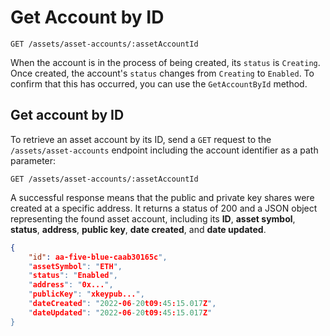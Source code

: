Get Account by ID
===

```http
GET /assets/asset-accounts/:assetAccountId
```

When the account is in the process of being created, its `status` is `Creating`. Once created, the account's `status` changes from `Creating` to `Enabled`. To confirm that this has occurred, you can use the `GetAccountById` method.

## Get account by ID

To retrieve an asset account by its ID, send a `GET` request to the `/assets/asset-accounts` endpoint including the account identifier as a path parameter:

```http
GET /assets/asset-accounts/:assetAccountId
```

A successful response means that the public and private key shares were created at a specific address. It returns a status of 200 and a JSON object representing the found asset account, including its **ID**, **asset symbol**, **status**, **address**, **public key**, **date created**, and **date updated**.

```json
{ 
    "id": aa-five-blue-caab30165c",
    "assetSymbol": "ETH",
    "status": "Enabled",
    "address": "0x...",
    "publicKey": "xkeypub...",
    "dateCreated": "2022-06-20t09:45:15.017Z",
    "dateUpdated": "2022-06-20t09:45:15.017Z"
}
```

